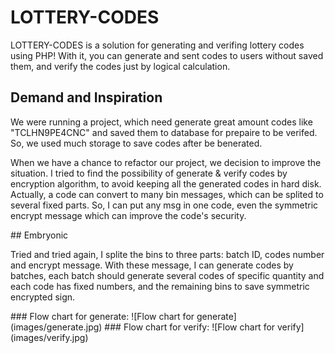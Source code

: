 # LOTTERY-CODES
LOTTERY-CODES is a solution for generating and verifing lottery codes using PHP! With it, you can generate and sent codes to users without saved them, and verify the codes just by logical calculation.
## Demand and Inspiration
<p>We were running a project, which need generate great amount codes like "TCLHN9PE4CNC" and saved them to database for prepaire to be verifed. So, we used much storage to save codes after be
benerated.</p>
<p>When we have a chance to refactor our project, we decision to improve the situation. I tried to find the possibility of generate & verify codes by encryption algorithm, to avoid keeping all the
generated codes in hard disk. Actually, a code can convert to many bin messages, which can be splited to several fixed parts. So, I can put any msg in one code, even the symmetric encrypt message
which can improve the code's security.</p>
## Embryonic
<p>Tried and tried again, I splite the bins to three parts: batch ID, codes number and encrypt message. With these message, I can generate codes by batches, each batch should generate several
codes of specific quantity and each code has fixed numbers, and the remaining bins to save symmetric encrypted sign.</p>
### Flow chart for generate:
![Flow chart for generate](images/generate.jpg)
### Flow chart for verify:
![Flow chart for verify](images/verify.jpg)
